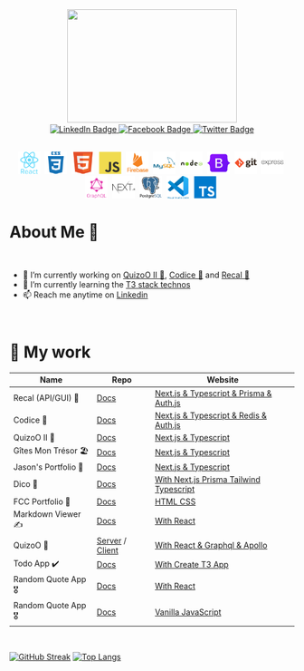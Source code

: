 
<div id="header" align="center">
  <img src="https://media.giphy.com/media/jzCbjEDsUaX4D2c0O5/giphy.gif" height="200" width="300"/>
</div>
<div align="center" id="badges">
  <a href="https://www.linkedin.com/in/jason-suarez/">
    <img src="https://img.shields.io/badge/LinkedIn-black?style=for-the-badge&logo=linkedin&logoColor=white" alt="LinkedIn Badge"/>
  </a>
  <a href="https://www.facebook.com/swarecito">
    <img src="https://img.shields.io/badge/Facebook-blue?style=for-the-badge&logo=facebook&logoColor=white" alt="Facebook Badge"/>
  </a>
  <a href="https://twitter.com/swarecito">
    <img src="https://img.shields.io/badge/Twitter-purple?style=for-the-badge&logo=twitter&logoColor=white" alt="Twitter Badge"/>
  </a>
</div>

<br />

<div align="center">
  
  <img src="https://github.com/devicons/devicon/blob/master/icons/react/react-original-wordmark.svg" title="React" alt="React" width="40" height="40"/>&nbsp;
  <img src="https://github.com/devicons/devicon/blob/master/icons/css3/css3-plain-wordmark.svg"  title="CSS3" alt="CSS" width="40" height="40"/>&nbsp;
  <img src="https://github.com/devicons/devicon/blob/master/icons/html5/html5-original.svg" title="HTML5" alt="HTML" width="40" height="40"/>&nbsp;
  <img src="https://github.com/devicons/devicon/blob/master/icons/javascript/javascript-original.svg" title="JavaScript" alt="JavaScript" width="40" height="40"/>&nbsp;
  <img src="https://github.com/devicons/devicon/blob/master/icons/firebase/firebase-plain-wordmark.svg" title="Firebase" alt="Firebase" width="40" height="40"/>&nbsp;
  <img src="https://github.com/devicons/devicon/blob/master/icons/mysql/mysql-original-wordmark.svg" title="MySQL"  alt="MySQL" width="40" height="40"/>&nbsp;
  <img src="https://github.com/devicons/devicon/blob/master/icons/nodejs/nodejs-original-wordmark.svg" title="NodeJS" alt="NodeJS" width="40" height="40"/>&nbsp;
  <img src="https://github.com/devicons/devicon/blob/master/icons/bootstrap/bootstrap-original.svg" title="bootstrap" alt="bootstrap" width="40" height="40"/>&nbsp;
  <img src="https://github.com/devicons/devicon/blob/master/icons/git/git-original-wordmark.svg" title="Git" alt="Git" width="40" height="40"/>&nbsp;
<img src="https://github.com/devicons/devicon/blob/master/icons/express/express-original-wordmark.svg" title="Git" alt="Git" width="40" height="40"/>&nbsp;
  <img src="https://github.com/devicons/devicon/blob/master/icons/graphql/graphql-plain-wordmark.svg" title="Git" alt="Git" width="40" height="40"/>&nbsp;
  <img src="https://github.com/devicons/devicon/blob/master/icons/nextjs/nextjs-original-wordmark.svg" title="Git" alt="Git" width="40" height="40"/>&nbsp;
  <img src="https://github.com/devicons/devicon/blob/master/icons/postgresql/postgresql-original-wordmark.svg" title="Git" alt="Git" width="40" height="40"/>&nbsp;
  <img src="https://github.com/devicons/devicon/blob/master/icons/vscode/vscode-original-wordmark.svg" title="Git" alt="Git" width="40" height="40"/>&nbsp;
  <img src="https://github.com/devicons/devicon/blob/master/icons/typescript/typescript-original.svg" title="Git" alt="Git" width="40" height="40"/>&nbsp;
</div>

# About Me 🤙
<br />

 - 🔭 I’m currently working on [QuizoO II 📝](https://quizoo-espanol.vercel.app/), [Codice 🥶](https://codice-it.vercel.app/) and [Recal 📲](https://recall-api.vercel.app/)
- 🌱 I’m currently learning the [T3 stack technos]([https://github.com/All-Khwarizmi/Memo](https://create.t3.gg))
- 📫 Reach me anytime on [Linkedin](https://www.linkedin.com/in/jason-suarez/)


<br />


# 💬 My work



| Name        | Repo           | Website  |
| ------------- |-------------| -----|
| Recal (API/GUI) 📲  | [Docs](https://github.com/All-Khwarizmi/-Recall-API-)     |   [Next.js & Typescript & Prisma & Auth.js](https://recall-api.vercel.app/)|
| Codice 🥶  | [Docs](https://github.com/All-Khwarizmi/codice)     |   [Next.js & Typescript & Redis & Auth.js](https://codice-it.vercel.app/)|
| QuizoO II 📝   | [Docs](https://github.com/All-Khwarizmi/Quiz-Sanity)     |   [Next.js & Typescript](https://quizoo-espanol.vercel.app/)|
| Gîtes Mon Trésor 🏖️| [Docs](https://gites-mon-tresor-guadeloupe.com/)    |   [Next.js & Typescript](https://gites-mon-tresor-guadeloupe.com/)|
| Jason's Portfolio  👀  | [Docs](https://github.com/All-Khwarizmi/portfolio-next)     |   [Next.js & Typescript](https://jason-suarez.com)|
| Dico 📔    | [Docs](https://github.com/All-Khwarizmi/Dico)  | [With Next.js Prisma Tailwind Typescript ](https://dico-ochre.vercel.app) |
| FCC Portfolio 🔱    | [Docs](https://github.com/All-Khwarizmi/portfolio-FCC)     |   [HTML CSS](https://all-khwarizmi.github.io/portfolio-FCC/)|
| Markdown Viewer ✍️    | [Docs](https://github.com/All-Khwarizmi/Markdown-Viewer)     |  [With React](https://main--incomparable-froyo-cd9602.netlify.app)|
| QuizoO 🧪     | [Server](https://github.com/All-Khwarizmi/Express-GraphQL-Quiz-API) / [Client](https://github.com/All-Khwarizmi/Quizoo-client) |  [With React & Graphql & Apollo](https://dapper-belekoy-aa000e.netlify.app/fiches/) |
| Todo App ✔️    | [Docs](https://github.com/All-Khwarizmi/Todo-App-T3-STACK)     |  [With Create T3 App](https://todo-app-swart-kappa.vercel.app)|
| Random Quote App 🎖️  | [Docs](https://github.com/All-Khwarizmi/random-react)     |   [With React](https://all-khwarizmi.github.io/random-react/)|
| Random Quote App 🎖️    | [Docs](https://github.com/All-Khwarizmi/RandomQuote2)     |   [Vanilla JavaScript](https://all-khwarizmi.github.io/RandomQuote2/)|




<br />

[![GitHub Streak](https://github-readme-streak-stats.herokuapp.com/?user=All-Khwarizmi)](https://git.io/streak-stats)
[![Top Langs](https://github-readme-stats.vercel.app/api/top-langs/?username=All-Khwarizmi&layout=compact&theme=vision-friendly-dark)](https://github.com/anuraghazra/github-readme-stats)
